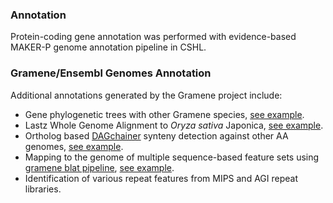 ### Annotation
Protein-coding gene annotation was performed with evidence-based MAKER-P genome annotation pipeline in CSHL.
### Gramene/Ensembl Genomes Annotation
Additional annotations generated by the Gramene project include:

* Gene phylogenetic trees with other Gramene species, [see example](https://oryza-ensembl.gramene.org/Oryza_glumaepatula/Gene/Compara_Tree?db=core;g=OGLUM01G00500;r=1:1-499999;t=OGLUM01G00500.1).
* Lastz Whole Genome Alignment to *Oryza sativa* Japonica, [see example](https://oryza-ensembl.gramene.org/Oryza_glumaepatula/Location/Compara_Alignments/Image?align=9264&db=core&r=1%3A225001-275000).
* Ortholog based [DAGchainer](http://www.ncbi.nlm.nih.gov/pubmed/15247098) synteny detection against other AA genomes, [see example](https://oryza-ensembl.gramene.org/Oryza_glumaepatula/Location/Synteny?r=1:8001-18000).
* Mapping to the genome of multiple sequence-based feature sets using [gramene blat pipeline](http://docs.gramene.org/Blat_pipeline:_sequence_mapping_analysis), [see example](https://oryza-ensembl.gramene.org/Oryza_glumaepatula/Location/View?db=core;r=1:225001-275000).
* Identification of various repeat features from MIPS and AGI repeat libraries.
